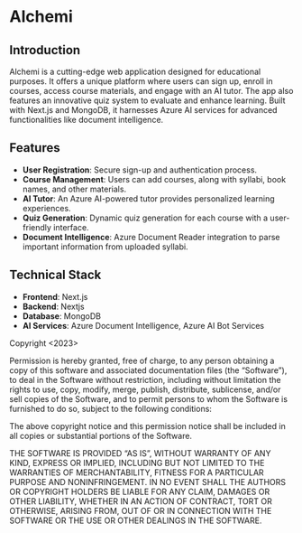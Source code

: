 # Alchemi

## Introduction
Alchemi is a cutting-edge web application designed for educational purposes. It offers a unique platform where users can sign up, enroll in courses, access course materials, and engage with an AI tutor. The app also features an innovative quiz system to evaluate and enhance learning. Built with Next.js and MongoDB, it harnesses Azure AI services for advanced functionalities like document intelligence.

## Features
- **User Registration**: Secure sign-up and authentication process.
- **Course Management**: Users can add courses, along with syllabi, book names, and other materials.
- **AI Tutor**: An Azure AI-powered tutor provides personalized learning experiences.
- **Quiz Generation**: Dynamic quiz generation for each course with a user-friendly interface.
- **Document Intelligence**: Azure Document Reader integration to parse important information from uploaded syllabi.

## Technical Stack
- **Frontend**: Next.js
- **Backend**: Nextjs 
- **Database**: MongoDB
- **AI Services**: Azure Document Intelligence, Azure AI Bot Services
  

Copyright <2023> <Alchmei Team>

Permission is hereby granted, free of charge, to any person obtaining a copy of this software and associated documentation files (the “Software”), to deal in the Software without restriction, including without limitation the rights to use, copy, modify, merge, publish, distribute, sublicense, and/or sell copies of the Software, and to permit persons to whom the Software is furnished to do so, subject to the following conditions:

The above copyright notice and this permission notice shall be included in all copies or substantial portions of the Software.

THE SOFTWARE IS PROVIDED “AS IS”, WITHOUT WARRANTY OF ANY KIND, EXPRESS OR IMPLIED, INCLUDING BUT NOT LIMITED TO THE WARRANTIES OF MERCHANTABILITY, FITNESS FOR A PARTICULAR PURPOSE AND NONINFRINGEMENT. IN NO EVENT SHALL THE AUTHORS OR COPYRIGHT HOLDERS BE LIABLE FOR ANY CLAIM, DAMAGES OR OTHER LIABILITY, WHETHER IN AN ACTION OF CONTRACT, TORT OR OTHERWISE, ARISING FROM, OUT OF OR IN CONNECTION WITH THE SOFTWARE OR THE USE OR OTHER DEALINGS IN THE SOFTWARE.
